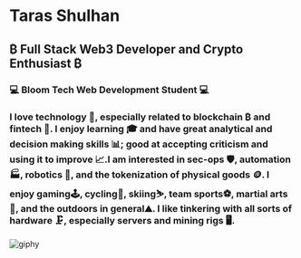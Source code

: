# Taras Shulhan
## ₿  Full Stack Web3 Developer and Crypto Enthusiast  ₿
### 💻  Bloom Tech Web Development Student  💻
### I love technology 📱, especially related to blockchain ₿ and fintech 🏧. I enjoy learning 🎓 and have great analytical and decision making skills 📊; good at accepting criticism and using it to improve 📈.I am interested in sec-ops 🛡️, automation 🏭, robotics 🤖, and the tokenization of physical goods 🪙. I enjoy gaming🕹️, cycling🚵, skiing⛷️, team sports⚽, martial arts🥋, and the outdoors in general⛰️. I like tinkering with all sorts of hardware 🗜️, especially servers and mining rigs 🖥️.
![giphy](https://user-images.githubusercontent.com/13146914/150218458-a07a02ba-f626-44fc-b0d9-a1d60ce11c41.gif)

<!--
**tarasshulhan/tarasshulhan** is a ✨ _special_ ✨ repository because its `README.md` (this file) appears on your GitHub profile.

Here are some ideas to get you started:

- 🔭 I’m currently working on ...
- 🌱 I’m currently learning ...
- 👯 I’m looking to collaborate on ...
- 🤔 I’m looking for help with ...
- 💬 Ask me about ...
- 📫 How to reach me: ...
- 😄 Pronouns: ...
- ⚡ Fun fact: ...
-->

